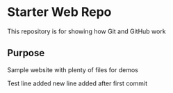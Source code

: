 # Starter Web Repo

This repository is for showing how Git and GitHub work

## Purpose

Sample website with plenty of files for demos


Test line added
new line added after first commit
